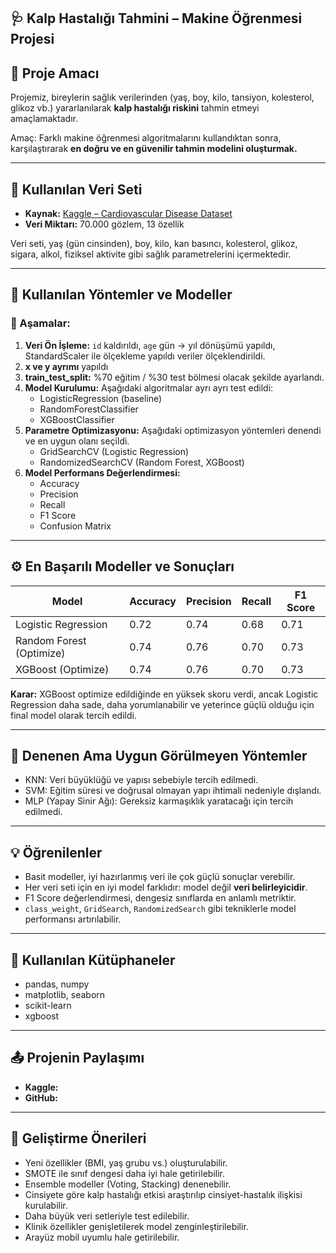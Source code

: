 ## 🩺 Kalp Hastalığı Tahmini – Makine Öğrenmesi Projesi

## 🎯 Proje Amacı
Projemiz, bireylerin sağlık verilerinden (yaş, boy, kilo, tansiyon, kolesterol, glikoz vb.) yararlanılarak **kalp hastalığı riskini** tahmin etmeyi amaçlamaktadır.

Amaç: Farklı makine öğrenmesi algoritmalarını kullandıktan sonra, karşılaştırarak **en doğru ve en güvenilir tahmin modelini oluşturmak.**

---

## 📁 Kullanılan Veri Seti
- **Kaynak:** [Kaggle – Cardiovascular Disease Dataset](https://www.kaggle.com/datasets/sulianova/cardiovascular-disease-dataset)
- **Veri Miktarı:** 70.000 gözlem, 13 özellik

Veri seti, yaş (gün cinsinden), boy, kilo, kan basıncı, kolesterol, glikoz, sigara, alkol, fiziksel aktivite gibi sağlık parametrelerini içermektedir.

---

## 🧠 Kullanılan Yöntemler ve Modeller

### 📌 Aşamalar:
1. **Veri Ön İşleme:** `id` kaldırıldı, `age` gün → yıl dönüşümü yapıldı, StandardScaler ile ölçekleme yapıldı veriler ölçeklendirildi.
2. **x ve y ayrımı** yapıldı
3. **train_test_split:** %70 eğitim / %30 test bölmesi olacak şekilde ayarlandı.
4. **Model Kurulumu:** Aşağıdaki algoritmalar ayrı ayrı test edildi:
    - LogisticRegression (baseline)
    - RandomForestClassifier
    - XGBoostClassifier
5. **Parametre Optimizasyonu:** Aşağıdaki optimizasyon yöntemleri denendi ve en uygun olanı seçildi.
    - GridSearchCV (Logistic Regression)
    - RandomizedSearchCV (Random Forest, XGBoost)
6. **Model Performans Değerlendirmesi:**
    - Accuracy
    - Precision
    - Recall
    - F1 Score
    - Confusion Matrix

---

## ⚙️ En Başarılı Modeller ve Sonuçları

| Model                           | Accuracy | Precision | Recall | F1 Score |
|---------------------------------|----------|-----------|--------|----------|
| Logistic Regression             | 0.72     | 0.74      | 0.68   | 0.71     |
| Random Forest (Optimize)        | 0.74     | 0.76      | 0.70   | 0.73     |
| XGBoost (Optimize)              | 0.74     | 0.76      | 0.70   | 0.73     |

**Karar:** XGBoost optimize edildiğinde en yüksek skoru verdi, ancak Logistic Regression daha sade, daha yorumlanabilir ve yeterince güçlü olduğu için final model olarak tercih edildi.

---

## 🧪 Denenen Ama Uygun Görülmeyen Yöntemler

- KNN: Veri büyüklüğü ve yapısı sebebiyle tercih edilmedi.
- SVM: Eğitim süresi ve doğrusal olmayan yapı ihtimali nedeniyle dışlandı.
- MLP (Yapay Sinir Ağı): Gereksiz karmaşıklık yaratacağı için tercih edilmedi.

---

## 💡 Öğrenilenler

- Basit modeller, iyi hazırlanmış veri ile çok güçlü sonuçlar verebilir.
- Her veri seti için en iyi model farklıdır: model değil **veri belirleyicidir**.
- F1 Score değerlendirmesi, dengesiz sınıflarda en anlamlı metriktir.
- `class_weight`, `GridSearch`, `RandomizedSearch` gibi tekniklerle model performansı artırılabilir.

---

## 📌 Kullanılan Kütüphaneler
- pandas, numpy
- matplotlib, seaborn
- scikit-learn
- xgboost

---

## 📤 Projenin Paylaşımı

- **Kaggle:** 
- **GitHub:** 

---

## 🧠 Geliştirme Önerileri

- Yeni özellikler (BMI, yaş grubu vs.) oluşturulabilir.
- SMOTE ile sınıf dengesi daha iyi hale getirilebilir.
- Ensemble modeller (Voting, Stacking) denenebilir.
- Cinsiyete göre kalp hastalığı etkisi araştırılıp cinsiyet-hastalık ilişkisi kurulabilir.
- Daha büyük veri setleriyle test edilebilir.
- Klinik özellikler genişletilerek model zenginleştirilebilir.
- Arayüz mobil uyumlu hale getirilebilir.
